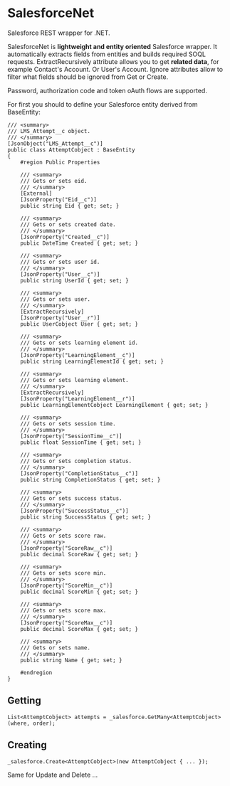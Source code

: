 SalesforceNet
=============

Salesforce REST wrapper for .NET.

SalesforceNet is **lightweight and entity oriented** Salesforce wrapper. It automatically extracts fields from entities and builds required SOQL requests. ExtractRecursively attribute allows you to get **related data**, for example Contact's Account. Or User's Account. Ignore attributes allow to filter what fields should be ignored from Get or Create.

Password, authorization code and token oAuth flows are supported.

For first you should to define your Salesforce entity derived from BaseEntity:

```CSharp
/// <summary>
/// LMS_Attempt__c object.
/// </summary>
[JsonObject("LMS_Attempt__c")]
public class AttemptCobject : BaseEntity
{
	#region Public Properties

	/// <summary>
	/// Gets or sets eid.
	/// </summary>
	[External]
	[JsonProperty("Eid__c")]
	public string Eid { get; set; }

	/// <summary>
	/// Gets or sets created date.
	/// </summary>
	[JsonProperty("Created__c")]
	public DateTime Created { get; set; }

	/// <summary>
	/// Gets or sets user id.
	/// </summary>
	[JsonProperty("User__c")]
	public string UserId { get; set; }

	/// <summary>
	/// Gets or sets user.
	/// </summary>
	[ExtractRecursively]
	[JsonProperty("User__r")]
	public UserCobject User { get; set; }

	/// <summary>
	/// Gets or sets learning element id.
	/// </summary>
	[JsonProperty("LearningElement__c")]
	public string LearningElementId { get; set; }

	/// <summary>
	/// Gets or sets learning element.
	/// </summary>
	[ExtractRecursively]
	[JsonProperty("LearningElement__r")]
	public LearningElementCobject LearningElement { get; set; }

	/// <summary>
	/// Gets or sets session time.
	/// </summary>
	[JsonProperty("SessionTime__c")]
	public float SessionTime { get; set; }

	/// <summary>
	/// Gets or sets completion status.
	/// </summary>
	[JsonProperty("CompletionStatus__c")]
	public string CompletionStatus { get; set; }

	/// <summary>
	/// Gets or sets success status.
	/// </summary>
	[JsonProperty("SuccessStatus__c")]
	public string SuccessStatus { get; set; }

	/// <summary>
	/// Gets or sets score raw.
	/// </summary>
	[JsonProperty("ScoreRaw__c")]
	public decimal ScoreRaw { get; set; }

	/// <summary>
	/// Gets or sets score min.
	/// </summary>
	[JsonProperty("ScoreMin__c")]
	public decimal ScoreMin { get; set; }

	/// <summary>
	/// Gets or sets score max.
	/// </summary>
	[JsonProperty("ScoreMax__c")]
	public decimal ScoreMax { get; set; }
	
	/// <summary>
	/// Gets or sets name.
	/// </summary>
	public string Name { get; set; }

	#endregion
}
```

Getting
-------

```CSharp 
List<AttemptCobject> attempts = _salesforce.GetMany<AttemptCobject>(where, order); 
```

Creating
--------

```CSharp
_salesforce.Create<AttemptCobject>(new AttemptCobject { ... });
```

Same for Update and Delete ...